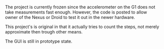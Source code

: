 The project is currently frozen since the accelerometer on the G1 does not take measurements fast enough.  However, the code is posted to allow owner of the Nexus or Droid to test it out in the newer hardware.

This project's is original in that it actually tries to count the steps, not merely approximate then trough other means.

The GUI is still in prototype state.